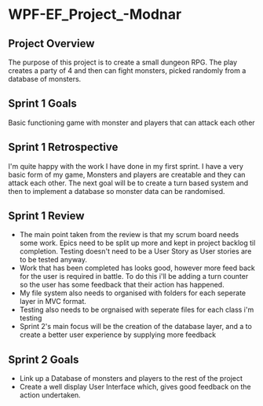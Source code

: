 # WPF-EF_Project_-Modnar
## Project Overview
The purpose of this project is to create a small dungeon RPG. 
The play creates a party of 4 and then can fight monsters, picked randomly from a database of monsters.

## Sprint 1 Goals
Basic functioning game with monster and players that can attack each other

## Sprint 1 Retrospective
I'm quite happy with the work I have done in my first sprint. I have a very basic form of my game, Monsters and players are creatable and they can attack each other.
The next goal will be to create a turn based system and then to implement a database so monster data can be randomised.

## Sprint 1 Review
* The main point taken from the review is that my scrum board needs some work. Epics need to be split up more and kept in project backlog til completion. Testing doesn't need to be a User Story as User stories are to be tested anyway. 
* Work that has been completed has looks good, however more feed back for the user is required in battle. To do this i'll be adding a turn counter so the user has some feedback that their action has happened.
* My file system also needs to organised with folders for each seperate layer in MVC format.
* Testing also needs to be orgnaised with seperate files for each class i'm testing
* Sprint 2's main focus will be the creation of the database layer, and a to create a better user experience by supplying more feedback

## Sprint 2 Goals
* Link up a Database of monsters and players to the rest of the project
* Create a well display User Interface which, gives good feedback on the action undertaken.
